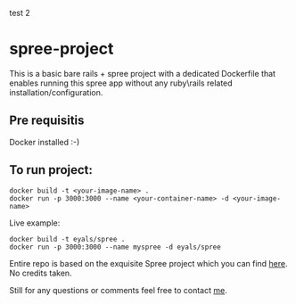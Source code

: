 test 2
# spree-project

This is a basic bare rails + spree project with a dedicated Dockerfile that enables running this spree app without any ruby\rails related installation/configuration.

## Pre requisitis
Docker installed :-)

## To run project:
```
docker build -t <your-image-name> .
docker run -p 3000:3000 --name <your-container-name> -d <your-image-name>
```

Live example:
```
docker build -t eyals/spree .
docker run -p 3000:3000 --name myspree -d eyals/spree
```

Entire repo is based on the exquisite Spree project which you can find [here](https://github.com/spree/spree). No credits taken.

Still for any questions or comments feel free to contact [me](https://github.com/eyalstoler).

